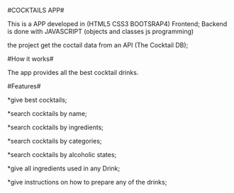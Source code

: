 #COCKTAILS APP#

This is a APP developed in (HTML5 CSS3 BOOTSRAP4) Frontend; Backend is done with JAVASCRIPT (objects and classes js programming)

the project get the coctail data from an API (The Cocktail DB);

#How it works#

The app provides all the best cocktail drinks.

#Features#

*give best cocktails;

*search cocktails by name;

*search cocktails by ingredients;

*search cocktails by categories;

*search cocktails by alcoholic states;

*give all ingredients used in any Drink;

*give instructions on how to prepare any of the drinks;
